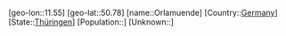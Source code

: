 ﻿---
location: [50.78,11.55]
type: City
tags:
- geo/City


SpocWebEntityId: 33135
isDeleted: false
confidential: public

---
[geo-lon::11.55]
[geo-lat::50.78]
[name::Orlamuende]
[Country::[Germany](geo/Continent/Europe/Germany.md)]
[State::[Thüringen](geo/Continent/Europe/Germany/Th%C3%BCringen.md)]
[Population::]
[Unknown::]

